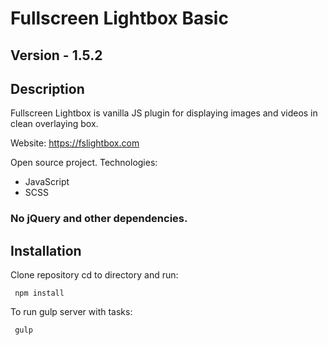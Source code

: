 # Fullscreen Lightbox Basic

## Version - 1.5.2

## Description
Fullscreen Lightbox is vanilla JS plugin for displaying images and videos in clean overlaying box.

Website: https://fslightbox.com

Open source project.
Technologies:
- JavaScript
- SCSS
### No jQuery and other dependencies.

## Installation
Clone repository cd to directory and run:
````
 npm install
 ````
 
To run gulp server with tasks:
````
 gulp
 ````
